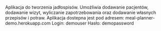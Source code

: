 Aplikacja do tworzenia jadłospisów. Umożliwia dodawanie pacjentów, dodawanie wizyt, wyliczanie zapotrzebowania oraz dodawanie własnych przepisów i potraw. 
Aplikacja dostepna jest pod adresem: meal-planner-demo.herokuapp.com
Login: demouser 
Hasło: demopassword
